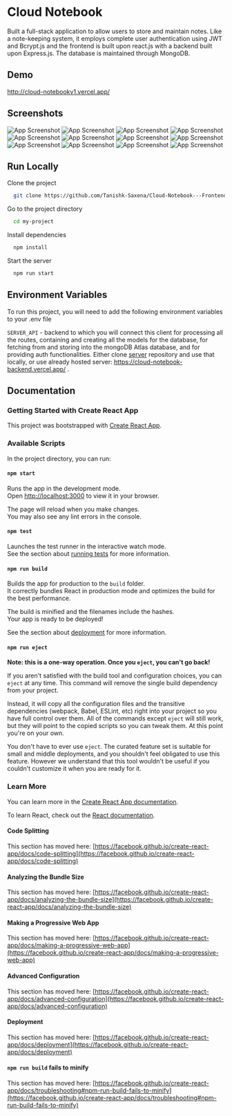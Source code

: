 
# Cloud Notebook

Built a full-stack application to allow users to store and maintain notes. Like a note-keeping system, it employs complete
user authentication using JWT and Bcrypt.js and the frontend is built upon react.js with a backend built upon Express.js.
The database is maintained through MongoDB.

## Demo

http://cloud-notebookv1.vercel.app/


## Screenshots

![App Screenshot](https://github.com/Tanishk-Saxena/Cloud-Notebook---Frontend/blob/master/Screenshots/Screenshot%20(48).png?raw=true)
![App Screenshot](https://github.com/Tanishk-Saxena/Cloud-Notebook---Frontend/blob/master/Screenshots/Screenshot%20(49).png?raw=true)
![App Screenshot](https://github.com/Tanishk-Saxena/Cloud-Notebook---Frontend/blob/master/Screenshots/Screenshot%20(50).png?raw=true)
![App Screenshot](https://github.com/Tanishk-Saxena/Cloud-Notebook---Frontend/blob/master/Screenshots/Screenshot%20(51).png?raw=true)
![App Screenshot](https://github.com/Tanishk-Saxena/Cloud-Notebook---Frontend/blob/master/Screenshots/Screenshot%20(52).png?raw=true)
![App Screenshot](https://github.com/Tanishk-Saxena/Cloud-Notebook---Frontend/blob/master/Screenshots/Screenshot%20(53).png?raw=true)
![App Screenshot](https://github.com/Tanishk-Saxena/Cloud-Notebook---Frontend/blob/master/Screenshots/Screenshot%20(54).png?raw=true)
![App Screenshot](https://github.com/Tanishk-Saxena/Cloud-Notebook---Frontend/blob/master/Screenshots/Screenshot%20(55).png?raw=true)
![App Screenshot](https://github.com/Tanishk-Saxena/Cloud-Notebook---Frontend/blob/master/Screenshots/Screenshot%20(56).png?raw=true)
![App Screenshot](https://github.com/Tanishk-Saxena/Cloud-Notebook---Frontend/blob/master/Screenshots/Screenshot%20(57).png?raw=true)
![App Screenshot](https://github.com/Tanishk-Saxena/Cloud-Notebook---Frontend/blob/master/Screenshots/Screenshot%20(58).png?raw=true)
![App Screenshot](https://github.com/Tanishk-Saxena/Cloud-Notebook---Frontend/blob/master/Screenshots/Screenshot%20(59).png?raw=true)
## Run Locally

Clone the project

```bash
  git clone https://github.com/Tanishk-Saxena/Cloud-Notebook---Frontend
```

Go to the project directory

```bash
  cd my-project
```

Install dependencies

```bash
  npm install
```

Start the server

```bash
  npm run start
```


## Environment Variables

To run this project, you will need to add the following environment variables to your .env file

`SERVER_API` - backend to which you will connect this client for processing all the routes, containing and creating all the models for the database, for fetching from and storing into the mongoDB Atlas database, and for providing auth functionalities. Either clone [server](https://github.com/Tanishk-Saxena/Cloud-Notebook---Backend) repository and use that locally, or use already hosted server: https://cloud-notebook-backend.vercel.app/ .
## Documentation

### Getting Started with Create React App

This project was bootstrapped with [Create React App](https://github.com/facebook/create-react-app).

### Available Scripts

In the project directory, you can run:

#### `npm start`

Runs the app in the development mode.\
Open [http://localhost:3000](http://localhost:3000) to view it in your browser.

The page will reload when you make changes.\
You may also see any lint errors in the console.

#### `npm test`

Launches the test runner in the interactive watch mode.\
See the section about [running tests](https://facebook.github.io/create-react-app/docs/running-tests) for more information.

#### `npm run build`

Builds the app for production to the `build` folder.\
It correctly bundles React in production mode and optimizes the build for the best performance.

The build is minified and the filenames include the hashes.\
Your app is ready to be deployed!

See the section about [deployment](https://facebook.github.io/create-react-app/docs/deployment) for more information.

#### `npm run eject`

**Note: this is a one-way operation. Once you `eject`, you can't go back!**

If you aren't satisfied with the build tool and configuration choices, you can `eject` at any time. This command will remove the single build dependency from your project.

Instead, it will copy all the configuration files and the transitive dependencies (webpack, Babel, ESLint, etc) right into your project so you have full control over them. All of the commands except `eject` will still work, but they will point to the copied scripts so you can tweak them. At this point you're on your own.

You don't have to ever use `eject`. The curated feature set is suitable for small and middle deployments, and you shouldn't feel obligated to use this feature. However we understand that this tool wouldn't be useful if you couldn't customize it when you are ready for it.

### Learn More

You can learn more in the [Create React App documentation](https://facebook.github.io/create-react-app/docs/getting-started).

To learn React, check out the [React documentation](https://reactjs.org/).

#### Code Splitting

This section has moved here: [https://facebook.github.io/create-react-app/docs/code-splitting](https://facebook.github.io/create-react-app/docs/code-splitting)

#### Analyzing the Bundle Size

This section has moved here: [https://facebook.github.io/create-react-app/docs/analyzing-the-bundle-size](https://facebook.github.io/create-react-app/docs/analyzing-the-bundle-size)

#### Making a Progressive Web App

This section has moved here: [https://facebook.github.io/create-react-app/docs/making-a-progressive-web-app](https://facebook.github.io/create-react-app/docs/making-a-progressive-web-app)

#### Advanced Configuration

This section has moved here: [https://facebook.github.io/create-react-app/docs/advanced-configuration](https://facebook.github.io/create-react-app/docs/advanced-configuration)

#### Deployment

This section has moved here: [https://facebook.github.io/create-react-app/docs/deployment](https://facebook.github.io/create-react-app/docs/deployment)

#### `npm run build` fails to minify

This section has moved here: [https://facebook.github.io/create-react-app/docs/troubleshooting#npm-run-build-fails-to-minify](https://facebook.github.io/create-react-app/docs/troubleshooting#npm-run-build-fails-to-minify)


